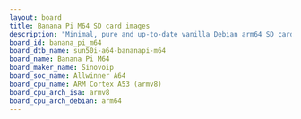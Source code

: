 ```yaml
---
layout: board
title: Banana Pi M64 SD card images
description: "Minimal, pure and up-to-date vanilla Debian arm64 SD card images for Banana Pi M64 by Sinovoip, SoC: Allwinner A64, CPU ISA: armv8"
board_id: banana_pi_m64
board_dtb_name: sun50i-a64-bananapi-m64
board_name: Banana Pi M64
board_maker_name: Sinovoip
board_soc_name: Allwinner A64
board_cpu_name: ARM Cortex A53 (armv8)
board_cpu_arch_isa: armv8
board_cpu_arch_debian: arm64
---
```

